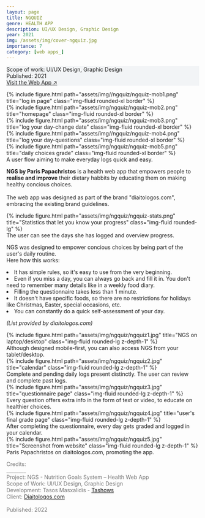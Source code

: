 ```yaml
---
layout: page
title: NGQUIZ 
genre: HEALTH APP
description: UI/UX Design, Graphic Design
year: 2021
img: /assets/img/cover-ngquiz.jpg
importance: 7
category: [web apps_]
---
```


<div class="px-3 pt-3 pb-1 mb-3 rounded" style="background-color: rgba(43, 86, 127, .05);">
    <p>
    Scope of work: UI/UX Design, Graphic Design<br>
    Published: 2021<br>
    <a href="https://myngs.gr/papachristos/">Visit the Web App ↗</a>
    </p>
 </div>

<div class="row justify-content-center">
    <div class="col-6 col-sm mt-3 mt-md-0">
        {% include figure.html path="assets/img//ngquiz/ngquiz-mob1.png" title="log in page" class="img-fluid rounded-xl border" %}
    </div>
    <div class="col-6 col-sm mt-3 mt-md-0">
        {% include figure.html path="assets/img/ngquiz/ngquiz-mob2.png" title="homepage" class="img-fluid rounded-xl border" %}
    </div>
    <div class="col-6 col-sm mt-3 mt-md-0">
        {% include figure.html path="assets/img/ngquiz/ngquiz-mob3.png" title="log your day-change date" class="img-fluid rounded-xl border" %}
    </div>
    <div class="col-6 col-sm mt-3 mt-md-0">
        {% include figure.html path="assets/img//ngquiz/ngquiz-mob4.png" title="log your day-questions" class="img-fluid rounded-xl border" %}
    </div>
    <div class="col-6 col-sm mt-3 mt-md-0">
        {% include figure.html path="assets/img/ngquiz/ngquiz-mob5.png" title="daily choices grade" class="img-fluid rounded-xl border" %}
    </div>
</div>
<div class="caption">
    A user flow aiming to make everyday logs quick and easy.
</div>

<div class="row text-md-center justify-content-center">
    <div class="col-lg-8">
        <p><b>NGS by Paris Papachristos</b> is a health web app that empowers people to <b>realise and improve</b> their dietary habbits by educating them on making healthy concious choices.<br><br>
        The web app was designed as part of the brand "diaitologos.com", embracing the existing brand guidelines.</p>
    </div>    
</div>

<div class="row">
    <div class="col-sm my-1">
        {% include figure.html path="assets/img/ngquiz/ngquiz-stats.png" title="Statistics that let you know your progress" class="img-fluid rounded-lg" %}
    </div>
</div>
<div class="caption">
    The user can see the days she has logged and overview progress.
</div>

<div class="row mb-3 text-md-center justify-content-center">
    <div class="col-lg-8">
        <p>NGS was designed to empower concious choices by being part of the user's daily routine.<br>Here how this works:</p>
    </div>
    <div class="mb-3 col-lg-8 text-left">
        <li>It has simple rules, so it's easy to use from the very beginning.</li>
        <li>Even if you miss a day, you can always go back and fill it in. You don't need to remember many details like in a weekly food diary.</li>
        <li>Filling the questionnaire takes less than 1 minute.</li>
        <li>It doesn't have specific foods, so there are no restrictions for holidays like Christmas, Easter, special occasions, etc.</li>
        <li>You can constantly do a quick self-assessment of your day.</li>
    </div>
    <div class="col-lg-8">
        <p><i>(List provided by diaitologos.com)</i></p>
    </div>
</div>

<!-- Desktop pages -->
<div class="row">
    <div class="col-sm my-1">
        {% include figure.html path="assets/img/ngquiz/ngquiz1.jpg" title="NGS on laptop/desktop" class="img-fluid rounded-lg z-depth-1" %}
    </div>
</div>
<div class="caption">
    Although designed mobile-first, you can also access NGS from your tablet/desktop.
</div>

<div class="row">
    <div class="col-sm my-1">
        {% include figure.html path="assets/img/ngquiz/ngquiz2.jpg" title="calendar" class="img-fluid rounded-lg z-depth-1" %}
    </div>
</div>
<div class="caption">
    Complete and pending daily logs present distinctly. The user can review and complete past logs. 
</div>

<div class="row">
    <div class="col-sm my-1">
        {% include figure.html path="assets/img/ngquiz/ngquiz3.jpg" title="questionnaire page" class="img-fluid rounded-lg z-depth-1" %}
    </div>
</div>
<div class="caption">
    Every question offers extra info in the form of text or video, to educate on healthier choices.
</div>

<div class="row">
    <div class="col-sm my-1">
        {% include figure.html path="assets/img/ngquiz/ngquiz4.jpg" title="user's final grade page" class="img-fluid rounded-lg z-depth-1" %}
    </div>
</div>
<div class="caption">
    After completing the questionnaire, every day gets graded and logged in your calendar.
</div>

<div class="row">
    <div class="col-sm my-1">
        {% include figure.html path="assets/img/ngquiz/ngquiz5.jpg" title="Screenshot from website" class="img-fluid rounded-lg z-depth-1" %}
    </div>
</div>
<div class="caption">
    Paris Papachristos on diaitologos.com, promoting the app.
</div>


<div class="text-center">
    <p style="color: #737373; font-weight: 400;">Credits:<br>
    ________<br>
    Project: NGS - Nutrition Goals System – Health Web App<br>
    Scope of Work: UI/UX Design, Graphic Design<br>
    Development: Tasos Masxalidis - <a href="https://www.tashows.com/">Tashows</a><br>
    Client: <a href="https://www.diaitologos.com/">Diaitologos.com</a><br><br>
    Published: 2022</p> 
</div>
